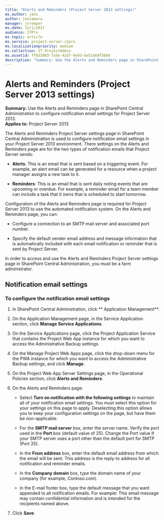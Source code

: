 ```yaml
---
title: "Alerts and Reminders (Project Server 2013 settings)"
ms.author: jenz
author: jenzamora
manager: jtremper
ms.date: 12/1/2017
audience: ITPro
ms.topic: article
ms.service: project-server-itpro
ms.localizationpriority: medium
ms.collection: IT_ProjectAdmin
ms.assetid: ff633803-7a5e-42d7-9e93-6e51eb9f5604
description: "Summary: Use the Alerts and Reminders page in SharePoint Central Administration to configure notification email settings for Project Server 2013."
---
```


# Alerts and Reminders (Project Server 2013 settings)
 
 **Summary:** Use the Alerts and Reminders page in SharePoint Central Administration to configure notification email settings for Project Server 2013.<br/>
**Applies to:** Project Server 2013
  
The Alerts and Reminders Project Server settings page in SharePoint Central Administration is used to configure notification email settings in your Project Server 2013 environment. There settings on the Alerts and Reminders page are for the two types of notification emails that Project Server sends: 
  
- **Alerts**: This is an email that is sent based on a triggering event. For example, an alert email can be generated for a resource when a project manager assigns a new task to it.
    
- **Reminders**: This is an email that is sent daily noting events that are upcoming or overdue. For example, a reminder email for a team member can include a task that it owns that is scheduled to start tomorrow.
    
Configuration of the Alerts and Reminders page is required for Project Server 2013 to use the automated notification system. On the Alerts and Reminders page, you can:
  
- Configure a connection to an SMTP mail server and associated port number.
    
- Specify the default sender email address and message information that is automatically included with each email notification or reminder that is sent by Project Server.
    
In order to access and use the Alerts and Reminders Project Server settings page in SharePoint Central Administration, you must be a farm administrator.
  
## Notification email settings

### To configure the notification email settings

1. In SharePoint Central Administration, click ** Application Management**.
    
2. On the Application Management page, in the Service Application section, click **Manage Service Applications**.
    
3. On the Service Applications page, click the Project Application Service that contains the Project Web App instance for which you want to access the Administrative Backup settings.
    
4. On the Manage Project Web Apps page, click the drop-down menu for the PWA instance for which you want to access the Administrative Backup settings, and click **Manage**.
    
5. On the Project Web App Server Settings page, in the Operational Policies section, click **Alerts and Reminders**.
    
6. On the Alerts and Reminders page:
    
   - Select **Turn on notification with the following settings** to maintain all of your notification email settings. You must select this option for your settings on this page to apply. Deselecting this option allows you to keep your configuration settings on the page, but have them be non-applicable.
    
   - For the **SMTP mail server** box, enter the server name. Verify the port used in the **Port** box (default value of 25). Change the Port value if your SMTP server uses a port other than the default port for SMTP (Port 25).
    
   - In the **From address** box, enter the default email address from which the email will be sent. This address is the reply-to address for all notification and reminder emails.
    
   - In the **Company domain** box, type the domain name of your company (for example, Contoso.com).
    
   - In the E-mail footer box, type the default message that you want appended to all notification emails. For example: This email message may contain confidential information and is intended for the recipients named above.
    
7. Click **Save**.
    

